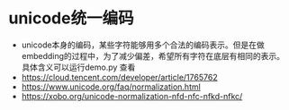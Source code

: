 # unicode统一编码
- unicode本身的编码，某些字符能够用多个合法的编码表示。但是在做embedding的过程中，为了减少偏差，希望所有字符在底层有相同的表示。具体含义可以运行demo.py 查看
- https://cloud.tencent.com/developer/article/1765762
- https://www.unicode.org/faq/normalization.html
- https://xobo.org/unicode-normalization-nfd-nfc-nfkd-nfkc/